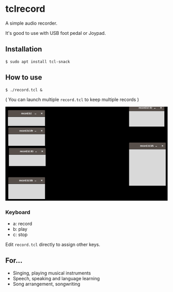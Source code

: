 # tclrecord

A simple audio recorder.

It's good to use with USB foot pedal or Joypad.

## Installation
    
    $ sudo apt install tcl-snack

## How to use

    $ ./record.tcl &

( You can launch multiple `record.tcl` to keep multiple records )

![](recordtcldesktop.png)

### Keyboard

- a: record
- b: play
- c: stop

Edit `record.tcl` directly to assign other keys.

## For...

- Singing, playing musical instruments
- Speech, speaking and language learning
- Song arrangement, songwriting
